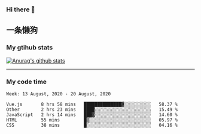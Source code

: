 ### Hi there 👋

## 一条懒狗
<!--
**kiss-me-quickly/kiss-me-quickly** is a ✨ _special_ ✨ repository because its `README.md` (this file) appears on your GitHub profile.

Here are some ideas to get you started:

- 🔭 I’m currently working on ...
- 🌱 I’m currently learning ...
- 👯 I’m looking to collaborate on ...
- 🤔 I’m looking for help with ...
- 💬 Ask me about ...
- 📫 How to reach me: ...
- 😄 Pronouns: ...
- ⚡ Fun fact: ...
-->


### My gtihub stats

[![Anurag's github stats](https://github-readme-stats.vercel.app/api?username=kiss-me-quickly)](https://github.com/anuraghazra/github-readme-stats)

***

### My code time

<!--START_SECTION:waka-->
```text
Week: 13 August, 2020 - 20 August, 2020

Vue.js       8 hrs 58 mins   ██████████████▓░░░░░░░░░░   58.37 % 
Other        2 hrs 23 mins   ████░░░░░░░░░░░░░░░░░░░░░   15.49 % 
JavaScript   2 hrs 14 mins   ███▓░░░░░░░░░░░░░░░░░░░░░   14.60 % 
HTML         55 mins         █▒░░░░░░░░░░░░░░░░░░░░░░░   05.97 % 
CSS          38 mins         █░░░░░░░░░░░░░░░░░░░░░░░░   04.16 % 
```
<!--END_SECTION:waka-->
